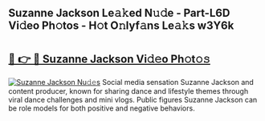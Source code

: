 ## Suzanne Jackson Le𝚊𝚔ed N𝚞𝚍e - Part-L6D Vi𝚍eo Ph𝚘tos - H𝚘t O𝚗lyf𝚊ns Le𝚊𝚔s w3Y6k

# <h2><a href="http://hf36wq.feru.top/?c=Suzanne+Jackson">🔗 👉 🔴 Suzanne Jackson Vi𝚍𝚎o Ph𝚘t𝚘𝚜</a></h2>

[![Suzanne Jackson Nu𝚍𝚎s](https://i.imgur.com/0TWrTi3.gif)](http://hf36wq.feru.top/?c=Suzanne+Jackson)
Social media sensation Suzanne Jackson and content producer, known for sharing dance and lifestyle themes through viral dance challenges and mini vlogs. Public figures Suzanne Jackson can be role models for both positive and negative behaviors. 
